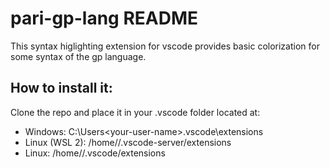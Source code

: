 # pari-gp-lang README

This syntax higlighting extension for vscode provides basic colorization for some syntax of the gp language. 

## How to install it:

Clone the repo and place it in your .vscode folder located at:

* Windows: C:\Users\<your-user-name>\.vscode\extensions
* Linux (WSL 2): /home/<your-user-name>/.vscode-server/extensions
* Linux: /home/<your-user-name>/.vscode/extensions

